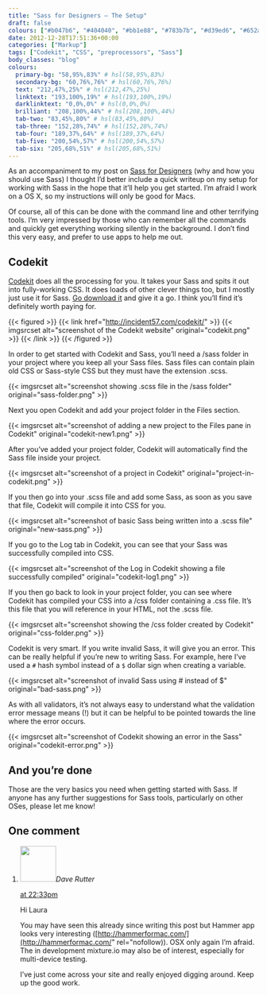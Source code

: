 ```yaml
---
title: "Sass for Designers — The Setup"
draft: false
colours: ["#b047b6", "#404040", "#bb1e88", "#783b7b", "#d39ed6", "#652a5e", "#d7d7d7"]
date: 2012-12-28T17:51:36+00:00
categories: ["Markup"]
tags: ["Codekit", "CSS", "preprocessors", "Sass"]
body_classes: "blog"
colours:
  primary-bg: "58,95%,83%" # hsl(58,95%,83%)
  secondary-bg: "60,76%,76%" # hsl(60,76%,76%)
  text: "212,47%,25%" # hsl(212,47%,25%)
  linktext: "193,100%,19%" # hsl(193,100%,19%)
  darklinktext: "0,0%,0%" # hsl(0,0%,0%)
  brilliant: "208,100%,44%" # hsl(208,100%,44%)
  tab-two: "83,45%,80%" # hsl(83,45%,80%)
  tab-three: "152,28%,74%" # hsl(152,28%,74%)
  tab-four: "189,37%,64%" # hsl(189,37%,64%)
  tab-five: "200,54%,57%" # hsl(200,54%,57%)
  tab-six: "205,68%,51%" # hsl(205,68%,51%)
---
```


As an accompaniment to my post on [Sass for Designers](/sass-for-designers/ "Sass for Designers") (why and how you should use Sass) I thought I’d better include a quick writeup on my setup for working with Sass in the hope that it’ll help you get started. I’m afraid I work on a OS X, so my instructions will only be good for Macs.

Of course, all of this can be done with the command line and other terrifying tools. I’m very impressed by those who can remember all the commands and quickly get everything working silently in the background. I don’t find this very easy, and prefer to use apps to help me out.

## Codekit

[Codekit](http://incident57.com/codekit/) does all the processing for you. It takes your Sass and spits it out into fully-working CSS. It does loads of other clever things too, but I mostly just use it for Sass. [Go download it](http://incident57.com/codekit/) and give it a go. I think you’ll find it’s definitely worth paying for.

{{< figured >}}
  {{< link href="http://incident57.com/codekit/" >}}
  	{{< imgsrcset alt="screenshot of the Codekit website" original="codekit.png" >}}
  {{< /link >}}
{{< /figured >}}

In order to get started with Codekit and Sass, you’ll need a /sass folder in your project where you keep all your Sass files. Sass files can contain plain old CSS or Sass-style CSS but they must have the extension .scss.

{{< imgsrcset alt="screenshot showing .scss file in the /sass folder" original="sass-folder.png" >}}

Next you open Codekit and add your project folder in the Files section.

{{< imgsrcset alt="screenshot of adding a new project to the Files pane in Codekit" original="codekit-new1.png" >}}

After you’ve added your project folder, Codekit will automatically find the Sass file inside your project.

{{< imgsrcset alt="screenshot of a project in Codekit" original="project-in-codekit.png" >}}

If you then go into your .scss file and add some Sass, as soon as you save that file, Codekit will compile it into CSS for you.

{{< imgsrcset alt="screenshot of basic Sass being written into a .scss file" original="new-sass.png" >}}

If you go to the Log tab in Codekit, you can see that your Sass was successfully compiled into CSS.

{{< imgsrcset alt="screenshot of the Log in Codekit showing a file successfully compiled" original="codekit-log1.png" >}}

If you then go back to look in your project folder, you can see where Codekit has compiled your CSS into a /css folder containing a .css file. It’s this file that you will reference in your HTML, not the .scss file.

{{< imgsrcset alt="screenshot showing the /css folder created by Codekit" original="css-folder.png" >}}

Codekit is very smart. If you write invalid Sass, it will give you an error. This can be really helpful if you’re new to writing Sass. For example, here I’ve used a `#` hash symbol instead of a `$` dollar sign when creating a variable.

{{< imgsrcset alt="screenshot of invalid Sass using # instead of $" original="bad-sass.png" >}}

As with all validators, it’s not always easy to understand what the validation error message means (!) but it can be helpful to be pointed towards the line where the error occurs.

{{< imgsrcset alt="screenshot of Codekit showing an error in the Sass" original="codekit-error.png" >}}

## And you’re done

Those are the very basics you need when getting started with Sass. If anyone has any further suggestions for Sass tools, particularly on other OSes, please let me know!

## One comment

<ol class="commentlist">
	<li class="comment even thread-even depth-1" id="li-comment-426">
			<div class="comment-author vcard">
			<img alt='' src='https://secure.gravatar.com/avatar/30237178832faefa2a7e79998d46648d?s=72&amp;d=mm&amp;r=g' srcset='https://secure.gravatar.com/avatar/30237178832faefa2a7e79998d46648d?s=144&amp;d=mm&amp;r=g 2x' class='avatar avatar-72 photo' height='72' width='72' /><cite class="fn">Dave Rutter</cite>
				<aside class="comment-meta commentmetadata"><p><a href="#comment-426"><time datetime="2013-01-07T22:33:09+00:00" pubdate class="published">
		 at <span class="hours">22:33pm</span></time></a></p>
	</aside>
	</div>
	<div class="comment-entry">
		Hi Laura

You may have seen this already since writing this post but Hammer app looks very interesting ([http://hammerformac.com/](http://hammerformac.com/" rel="nofollow)). OSX only again I’m afraid. The in development mixture.io may also be of interest, especially for multi-device testing.

I’ve just come across your site and really enjoyed digging around. Keep up the good work.
	</div>
</li>
</ol>
